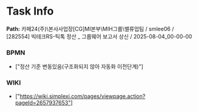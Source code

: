 # Task Info

**Path:** 카페24(주)\본사사업장\[CG]MI본부\MIH그룹\밸류업팀 / smlee06 / [282554] 빅테크RS-틱톡 정산 _ 그룹웨어 보고서 상신 / 2025-08-04_00-00-00

### BPMN
- ["정산 기준 변동있음(구조화되지 않아 자동화 이전단계)"]

### WIKI
- ["https://wiki.simplexi.com/pages/viewpage.action?pageId=2657937653"]


